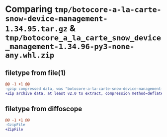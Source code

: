 # Comparing `tmp/botocore-a-la-carte-snow-device-management-1.34.95.tar.gz` & `tmp/botocore_a_la_carte_snow_device_management-1.34.96-py3-none-any.whl.zip`

## filetype from file(1)

```diff
@@ -1 +1 @@
-gzip compressed data, was "botocore-a-la-carte-snow-device-management-1.34.95.tar", last modified: Wed May  1 01:06:36 2024, max compression
+Zip archive data, at least v2.0 to extract, compression method=deflate
```

## filetype from diffoscope

```diff
@@ -1 +1 @@
-GzipFile
+ZipFile
```

